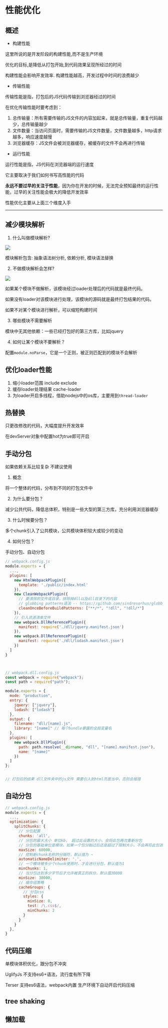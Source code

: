 # 性能优化

## 概述

- 构建性能

这里所说的是开发阶段的构建性能,而不是生产环境

优化的目标,是降低从打包开始,到代码效果呈现所经过的时间

构建性能会影响开发效率. 构建性能越高，开发过程中时间的浪费越少

- 传输性能

传输性能是指，打包后的JS代码传输到浏览器经过的时间

在优化传输性能时要考虑到：

1. 总传输量：所有需要传输的JS文件的内容加起来，就是总传输量，重复代码越少，总传输量越少
2. 文件数量：当访问页面时，需要传输的JS文件数量，文件数量越多，http请求越多，响应速度越慢
3. 浏览器缓存：JS文件会被浏览器缓存，被缓存的文件不会再进行传输


- 运行性能

运行性能是指，JS代码在浏览器端的运行速度

它主要取决于我们如何书写高性能的代码

**永远不要过早的关注于性能**，因为你在开发的时候，无法完全预知最终的运行性能，过早的关注性能会极大的降低开发效率


性能优化主要从上面三个维度入手

---

## 减少模块解析

1. 什么叫做模块解析?

![](assets/parse.png)

模块解析包含: 抽象语法树分析, 依赖分析, 模块语法替换

2. 不做模块解析会怎样?

![](assets/noParse.png)


如果某个模块不做解析，该模块经过loader处理后的代码就是最终代码。

如果没有loader对该模块进行处理，该模块的源码就是最终打包结果的代码。

如果不对某个模块进行解析，可以缩短构建时间

3. 哪些模块不需要解析

模块中无其他依赖：一些已经打包好的第三方库，比如jquery

4. 如何让某个模块不要解析？

配置`module.noParse`，它是一个正则，被正则匹配到的模块不会解析


## 优化loader性能

1. 缩小loader范围 include exclude
2. 缓存loader处理结果 cache-loader
3. 为loader开启多线程，借助nodejs中的os库，主要用到`thread-loader`

## 热替换

只更改修改的代码，大幅度提升开发效率

在devServer对象中配置hot为true即可开启

## 手动分包

如果依赖关系比较复杂 不建议使用

1. 概念

  将一个整体的代码，分布到不同的打包文件中

2. 为什么要分包？

  减少公共代码，降低总体积，特别是一些大型的第三方库，充分利用浏览器缓存

3. 什么时候要分包？

  多个chunk引入了公共模块，公共模块体积较大或较少的变动

4. 如何分包？

  手动分包、自动分包

```js
// webpack.config.js
module.exports = {
  ...,
  plugins: [
    new HtmlWebpackPlugin({
      template: './public/index.html'
    }),
    new CleanWebpackPlugin({
      // 要清除的文件或目录，排除掉dll以及dll目录下的内容
      // globbing patterns语法 -- https://github.com/sindresorhus/globby#globbing-patterns
      cleanOnceBeforeBuildPatterns: ["**/*", "!dll", "!dll/*"]
    }),
    // 引入资源清单文件
    new webpack.DllReferencePlugin({
      manifest: require('./dll/jquery.manifest.json')
    }),
    new webpack.DllReferencePlugin({
      manifest: require('./dll/lodash.manifest.json')
    })
  ]
}



// webpack.dll.config.js
const webpack = require("webpack");
const path = require("path");

module.exports = {
  mode: "production",
  entry: {
    jquery: ["jquery"],
    lodash: ["lodash"]
  },
  output: {
    filename: "dll/[name].js",
    library: "[name]" // 每个bundle暴露的全局变量名
  },
  plugins: [
    new webpack.DllPlugin({
      path: path.resolve(__dirname, "dll", "[name].manifest.json"), 
      name: "[name]"
    })
  ]
};


// 打包后的结果 dll文件夹中的js文件 需要引入到html页面当中，否则会报错
```


## 自动分包

```js
// webpack.config.js
module.exports = {
  ...,
  optimization: {
    splitChunks: {
      // 分包配置
      chunks: 'all',
      // 分包的最大大小 单位kb， 超过此设置的大小，会将此包再次重新分包
      // 分包的基础单位是模块，如果一个包分割过后还是超过了限制大小，不会再将此包进行分割
      maxSize: 60000,
      // 控制新chunk名称的分隔符，默认值为 ~
      automaticNameDelimiter: '.',
      // 一个模块被多少个chunk使用时，才会进行分包，默认值为1
      minChunks: 1,
      // 当分包达到多少字节后才允许被真正的拆分，默认值30000
      minSize: 30000,
      // 缓存组策略
      cacheGroups: {
        // 分包css
        styles: {
          minSize: 0,
          test: /\.css$/,
          minChunks: 2
        }
      }
    }
  },
}
```

## 代码压缩

单模块体积优化，跟分包不冲突

UglifyJs 不支持es6+语法，流行度有所下降

Terser 支持es6语法，webpack内置 生产环境下自动开启代码压缩

## tree shaking


## 懒加载

